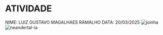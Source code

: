 # ATIVIDADE
NIME: LUIZ GUSTAVO MAGALHAES RAMALHO
DATA: 20/03/2025
![joinha](https://github.com/user-attachments/assets/3a09e346-a007-41c7-a59d-0f6dfb554ae7)
![neandertal-ia](https://github.com/user-attachments/assets/3ef585e6-506d-4190-85e2-29e22ec6f54f)
